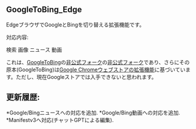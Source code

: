 ## GoogleToBing_Edge
EdgeブラウザでGoogleとBingを切り替える拡張機能です。

対応内容:

検索
画像
ニュース
動画

これは、[GoogleToBing](https://github.com/whyi/GoogleToBing)の[非公式フォーク](https://github.com/ambigoNate/GoogleToBing_Edge)の[非公式フォーク](https://github.com/kazaminosuke/GoogleToBing_Edge)であり、さらにその原本(GoogleToBing)は[Google Chromeウェブストアの拡張機能](https://chrome.google.com/webstore/detail/google-to-bing/paognpekndknfamofcjkddficmghjcjo?utm_source=chrome-app-launcher-info-dialog)に基づいています。ただし、現在Googleストアでは入手できないと思われます。

## 更新履歴:
*Google/Bingニュースへの対応を追加.
*Google/Bing動画への対応を追加.
*Manifestv3へ対応(チャットGPTによる編集).





